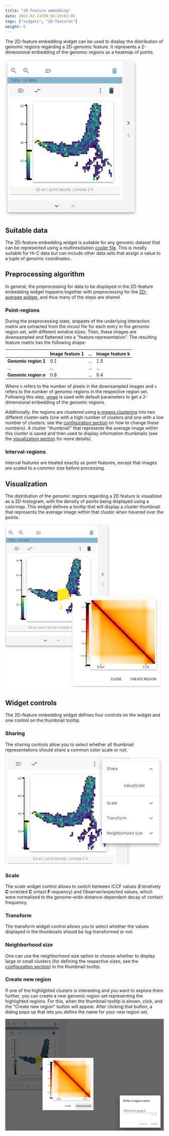 ```yaml
---
title: "2D-feature embedding"
date: 2022-02-11T09:56:29+01:00
tags: ["widgets", "2D-features"]
weight: 6
---
```


The 2D-feature embedding widget can be used to display the distribution of genomic regions regarding a 2D-genomic feature. It represents a 2-dimensional embedding of the genomic regions as a heatmap of points.

![2d embedding](/docs/2d_feature_embedding.png)


## Suitable data

The 2D-feature embedding widget is suitable for any genomic dataset that can be represented using a multiresolution [cooler file](https://cooler.readthedocs.io/en/latest/). This is mostly suitable for Hi-C data but can include other data sets that assign a value to a tuple of genomic coordinates.


## Preprocessing algorithm

In general, the preprocessing for data to be displayed in the 2D-feature embedding widget happens together with preprocessing for the [2D-average widget](/docs/widgets/2d_average/), and thus many of the steps are shared.


### Point-regions

During the preprocessing state, snippets of the underlying interaction matrix are extracted from the mcool file for each entry in the genomic region set, with different window sizes. Then, these images are downsampled and flattened into a "feature representation". The resulting feature matrix has the following shape:

|                  | Image feature 1 | ... | Image feature k |
|------------------|-----------|-----|-----------|
| __Genomic region 1__ | 0.1       | ... | 1.5       |
| ...              | ...       | ... | ...       |
| __Genomic region n__ | 0.8       | ... | 0.4       |

Where `k` refers to the number of pixels in the downsampled images and `n` refers to the number of genomic regions in the respective region set. Following this step, [umap](https://umap-learn.readthedocs.io/en/latest/) is used with default parameters to get a 2-dimensional embedding of the genomic regions.

Additionally, the regions are clustered using [k-means clustering](https://scikit-learn.org/stable/modules/generated/sklearn.cluster.KMeans.html) into two different cluster-sets (one with a high number of clusters and one with a low number of clusters; see the [configuration section](/docs/installation/configuration) on how to change these numbers). A cluster "thumbnail" that represents the average image within this cluster is saved and then used to display information thumbnails (see the [visualization section](/docs/widgets/1d_feature_embedding/#visualization) for more details).

### Interval-regions

Interval features are treated exactly as point features, except that images are scaled to a common size before processing.

## Visualization

The distribution of the genomic regions regarding a 2D feature is visualized as a 2D-histogram, with the density of points being displayed using a colormap. This widget defines a tooltip that will display a cluster thumbnail that represents the average image within that cluster when hovered over the points.

![2d embedding tooltip](/docs/2d_feature_embedding_tooltip.png)


## Widget controls

The 2D-feature embedding widget defines four controls on the widget and one control on the thumbnail tooltip.

### Sharing 

The sharing controls allow you to select whether all thumbnail representations should share a common color scale or not.

![2d feature value scale](/docs/2d_feature_value_scale.png)


### Scale

The scale widget control allows to switch between ICCF values (__I__ teratively __C__ orrected __C__ ontact __F__ requency) and Observer/expected values, which were normalized to the genome-wide distance-dependent decay of contact frequency.

### Transform

The transform widget control allows you to select whether the values displayed in the thumbnails should be log-transformed or not.

### Neighborhood size

One can use the neighborhood size option to choose whether to display large or small clusters (for defining the respective sizes, see the [configuration section](/docs/installation/configuration)) in the thumbnail tooltip.


### Create new region

If one of the highlighted clusters is interesting and you want to explore them further, you can create a new genomic region set representing the highlighted regions. For this, when the thumbnail tooltip is shown, click, and the "Create new region" button will appear. After clicking that button, a dialog pops up that lets you define the name for your new region set.

![2d feature create new region](/docs/2d_feature_create_new_region.png)
